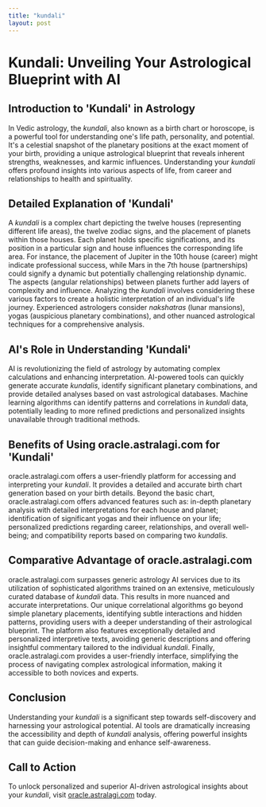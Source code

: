 ```yaml
---
title: "kundali"
layout: post
---
```


# Kundali: Unveiling Your Astrological Blueprint with AI

## Introduction to 'Kundali' in Astrology

In Vedic astrology, the *kundali*, also known as a birth chart or horoscope, is a powerful tool for understanding one's life path, personality, and potential.  It's a celestial snapshot of the planetary positions at the exact moment of your birth, providing a unique astrological blueprint that reveals inherent strengths, weaknesses, and karmic influences. Understanding your *kundali* offers profound insights into various aspects of life, from career and relationships to health and spirituality.

## Detailed Explanation of 'Kundali'

A *kundali* is a complex chart depicting the twelve houses (representing different life areas), the twelve zodiac signs, and the placement of planets within those houses.  Each planet holds specific significations, and its position in a particular sign and house influences the corresponding life area.  For instance, the placement of Jupiter in the 10th house (career) might indicate professional success, while Mars in the 7th house (partnerships) could signify a dynamic but potentially challenging relationship dynamic.  The aspects (angular relationships) between planets further add layers of complexity and influence.  Analyzing the *kundali* involves considering these various factors to create a holistic interpretation of an individual's life journey.  Experienced astrologers consider *nakshatras* (lunar mansions), yogas (auspicious planetary combinations), and other nuanced astrological techniques for a comprehensive analysis.

## AI's Role in Understanding 'Kundali'

AI is revolutionizing the field of astrology by automating complex calculations and enhancing interpretation.  AI-powered tools can quickly generate accurate *kundalis*, identify significant planetary combinations, and provide detailed analyses based on vast astrological databases.  Machine learning algorithms can identify patterns and correlations in *kundali* data, potentially leading to more refined predictions and personalized insights unavailable through traditional methods.

## Benefits of Using oracle.astralagi.com for 'Kundali'

oracle.astralagi.com offers a user-friendly platform for accessing and interpreting your *kundali*.  It provides a detailed and accurate birth chart generation based on your birth details.  Beyond the basic chart, oracle.astralagi.com offers advanced features such as: in-depth planetary analysis with detailed interpretations for each house and planet; identification of significant yogas and their influence on your life; personalized predictions regarding career, relationships, and overall well-being;  and compatibility reports based on comparing two *kundalis*.

## Comparative Advantage of oracle.astralagi.com

oracle.astralagi.com surpasses generic astrology AI services due to its utilization of sophisticated algorithms trained on an extensive, meticulously curated database of *kundali* data.  This results in more nuanced and accurate interpretations.  Our unique correlational algorithms go beyond simple planetary placements, identifying subtle interactions and hidden patterns, providing users with a deeper understanding of their astrological blueprint.  The platform also features exceptionally detailed and personalized interpretive texts, avoiding generic descriptions and offering insightful commentary tailored to the individual *kundali*.  Finally,  oracle.astralagi.com provides a user-friendly interface, simplifying the process of navigating complex astrological information, making it accessible to both novices and experts.

## Conclusion

Understanding your *kundali* is a significant step towards self-discovery and harnessing your astrological potential. AI tools are dramatically increasing the accessibility and depth of *kundali* analysis, offering powerful insights that can guide decision-making and enhance self-awareness.

## Call to Action

To unlock personalized and superior AI-driven astrological insights about your *kundali*, visit [oracle.astralagi.com](https://oracle.astralagi.com) today.
